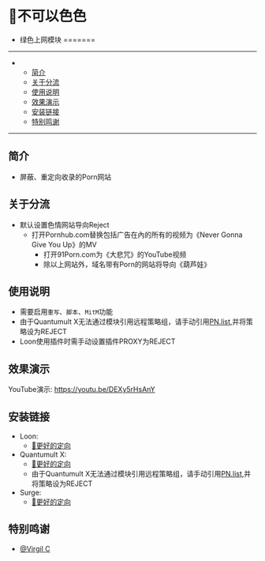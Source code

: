 # 🎾不可以色色
  * 绿色上网模块
=======



---

-
  - [简介](#简介)
  - [关于分流](#关于分流)
  - [使用说明](#使用说明)
  - [效果演示](#效果演示)
  - [安装链接](#安装链接)
  - [特别鸣谢](#特别鸣谢)

---
## 简介
  * 屏蔽、重定向收录的Porn网站   

## 关于分流
  * 默认设置色情网站导向Reject
    * 打开Pornhub.com替换包括广告在內的所有的视频为《Never Gonna Give You Up》的MV
      * 打开91Porn.com为《大悲咒》的YouTube视频
       * 除以上网站外，域名带有Porn的网站将导向《葫芦娃》 
  

## 使用说明
  * 需要启用`重写`、`脚本`、`MitM`功能
  * 由于Quantumult X无法通过模块引用远程策略组，请手动引用[PN.list](https://raw.githubusercontent.com/Clearlove4396777/SafeSurfing/main/PN.list),并将策略设为REJECT
  * Loon使用插件时需手动设置插件PROXY为REJECT
## 效果演示
YouTube演示: https://youtu.be/DEXy5rHsAnY


## 安装链接
  * Loon:
    * [🎾更好的定向](./Loon.plugin?raw=true "Loon")
  * Quantumult X:
    * [🎾更好的定向](./QuanX.rewrite?raw=true "QuanX")
     * 由于Quantumult X无法通过模块引用远程策略组，请手动引用[PN.list](https://raw.githubusercontent.com/Clearlove4396777/SafeSurfing/main/PN.list),并将策略设为REJECT
  * Surge:
    * [🎾更好的定向](./Surge.sgmodule?raw=true "Surge")

 


## 特别鸣谢
  * [@Virgil C](https://github.com/VirgilClyne)
